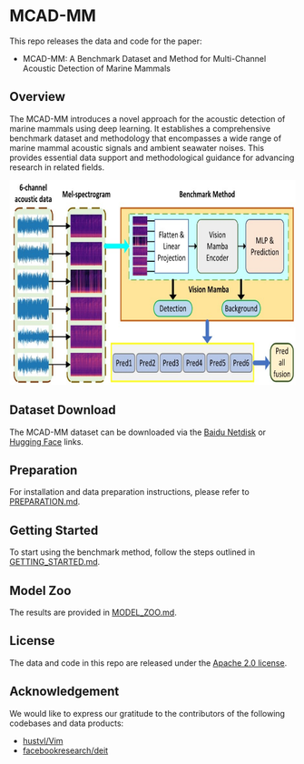 # MCAD-MM

This repo releases the data and code for the paper:

- MCAD-MM: A Benchmark Dataset and Method for Multi-Channel Acoustic Detection of Marine Mammals

## Overview

The MCAD-MM introduces a novel approach for the acoustic detection of marine mammals using deep learning. It establishes a comprehensive benchmark dataset and methodology that encompasses a wide range of marine mammal acoustic signals and ambient seawater noises. This provides essential data support and methodological guidance for advancing research in related fields.

<div align="center">
  <img src="docs/static/method.jpeg" height="360px"/> 
</div>


## Dataset Download
The MCAD-MM dataset can be downloaded via the [Baidu Netdisk](https://pan.baidu.com/s/1jKAl2qK_tYE77muw7c5lBw?pwd=IMTS) or [Hugging Face](https://huggingface.co/datasets/snzknight/MCAD-MM/resolve/main/dclde.zip?download=true) links.

## Preparation
For installation and data preparation instructions, please refer to [PREPARATION.md](docs/PREPARATION.md).

## Getting Started
To start using the benchmark method, follow the steps outlined in [GETTING_STARTED.md](docs/GETTING_STARTED.md).

## Model Zoo
The results are provided in [MODEL_ZOO.md](docs/MODEL_ZOO.md).

## License
The data and code in this repo are released under the [Apache 2.0 license](LICENSE).

## Acknowledgement
We would like to express our gratitude to the contributors of the following codebases and data products:

- [hustvl/Vim](https://github.com/hustvl/Vim)
- [facebookresearch/deit](https://github.com/facebookresearch/deit/tree/main)

<!-- 
## Citation
```
article
``` -->
